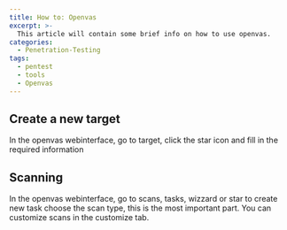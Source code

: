 ```yaml
---
title: How to: Openvas
excerpt: >-
  This article will contain some brief info on how to use openvas.
categories:
  - Penetration-Testing
tags:
  - pentest
  - tools
  - Openvas
---
```

## Create a new target

In the openvas webinterface, go to target, click the star icon and fill in the required information

## Scanning

In the openvas webinterface, go to scans, tasks, wizzard or star to create new task
choose the scan type, this is the most important part.
You can customize scans in the customize tab. 
